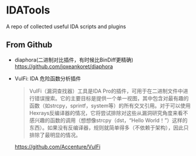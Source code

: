 # IDATools
A repo of collected useful IDA scripts and plugins


## From Github

- diaphora(二进制对比插件，有时候比BinDiff更精确)    
https://github.com/joxeankoret/diaphora

- VulFi: IDA 危险函数分析插件
  > VulFi（漏洞查找器）工具是IDA Pro的插件，可用于在二进制文件中进行错误搜索。它的主要目标是提供一个单一视图，其中包含对最有趣的函数（如strcpy，sprintf，system等）的所有交叉引用。对于可以使用Hexrays反编译器的情况，它将尝试排除对这些从漏洞研究角度来看不感兴趣的函数的调用（想想像strcpy（dst，“Hello World！”）这样的东西）。如果没有反编译器，规则就简单得多（不依赖于架构），因此只排除了最明显的情况。

  https://github.com/Accenture/VulFi
